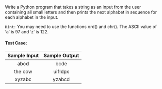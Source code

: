 Write a Python program that takes a string as an input from the user containing all small letters and then prints the next alphabet in sequence for each alphabet in the input.

`Hint:` You may need to use the functions ord() and chr(). The ASCII value of ‘a’ is 97 and ‘z’ is 122.

#### Test Case:

| Sample Input | Sample Output |
| :----------: | :-----------: |
|     abcd     |     bcde      |
|   the cow    |    uif!dpx    |
|    xyzabc    |    yzabcd     |
